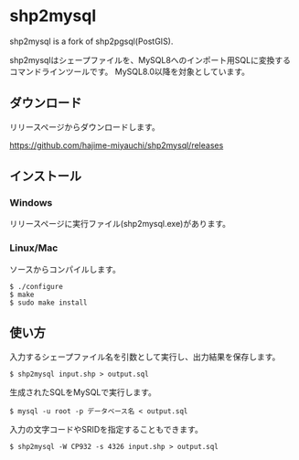 # shp2mysql

shp2mysql is a fork of shp2pgsql(PostGIS).

shp2mysqlはシェープファイルを、MySQL8へのインポート用SQLに変換するコマンドラインツールです。
MySQL8.0以降を対象としています。

## ダウンロード

リリースページからダウンロードします。

https://github.com/hajime-miyauchi/shp2mysql/releases

## インストール

### Windows

リリースページに実行ファイル(shp2mysql.exe)があります。

### Linux/Mac

ソースからコンパイルします。

```
$ ./configure
$ make
$ sudo make install
```

## 使い方

入力するシェープファイル名を引数として実行し、出力結果を保存します。

```
$ shp2mysql input.shp > output.sql
```

生成されたSQLをMySQLで実行します。

```
$ mysql -u root -p データベース名 < output.sql
```

入力の文字コードやSRIDを指定することもできます。

```
$ shp2mysql -W CP932 -s 4326 input.shp > output.sql
```

